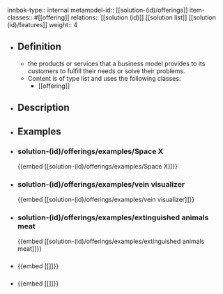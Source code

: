 innbok-type:: internal
metamodel-id:: [[solution-(id)/offerings]]
item-classes:: #[[offering]]
relations:: [[solution (id)]] [[solution list]] [[solution (id)/features]]
weight:: 4

- ## Definition
  - the products or services that a business model provides to its customers to fulfill their needs or solve their problems.
  - Content is of type list and uses the following classes:
    - [[offering]]
- ## Description
- ## Examples
- ### solution-(id)/offerings/examples/Space X
  {{embed [[solution-(id)/offerings/examples/Space X]]}}
- ### solution-(id)/offerings/examples/vein visualizer
  {{embed [[solution-(id)/offerings/examples/vein visualizer]]}}
- ### solution-(id)/offerings/examples/extinguished animals meat
  {{embed [[solution-(id)/offerings/examples/extinguished animals meat]]}}
- ### 
  {{embed [[]]}}
- ### 
  {{embed [[]]}}


